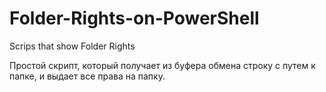 # Folder-Rights-on-PowerShell
Scrips that show Folder Rights 

Простой скрипт, который получает из буфера обмена строку с путем к папке, и выдает все права на папку.
